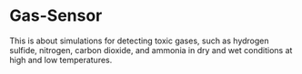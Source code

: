 # Gas-Sensor
This is about simulations for detecting toxic gases, such as hydrogen sulfide, nitrogen, carbon dioxide, and ammonia in dry and wet conditions at high and low temperatures.
